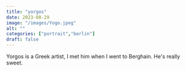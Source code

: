 ```yaml
---
title: "yorgos"
date: 2023-08-29
image: "/images/Yogo.jpeg"
alt: ""
categories: ["portrait","berlin"]
draft: false
---
```


Yorgos is a Greek artist, I met him when I went to Berghain. He's really sweet. 